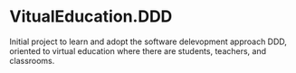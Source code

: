 # VitualEducation.DDD
Initial project to learn and adopt the software delevopment approach DDD, oriented to virtual education where there are students, teachers, and classrooms.
